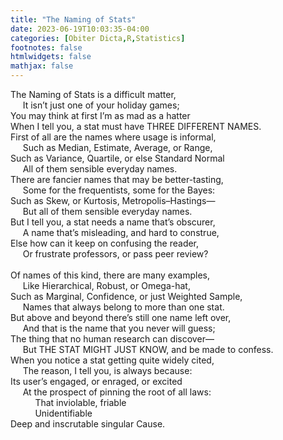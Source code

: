 ```yaml
---
title: "The Naming of Stats"
date: 2023-06-19T10:03:35-04:00
categories: [Obiter Dicta,R,Statistics]
footnotes: false
htmlwidgets: false
mathjax: false
---
```



The Naming of Stats is a difficult matter,<br>
     It isn’t just one of your holiday games;<br>
You may think at first I’m as mad as a hatter<br>
When I tell you, a stat must have THREE DIFFERENT NAMES.<br>
First of all are the names where usage is informal,<br>
     Such as Median, Estimate, Average, or Range,<br> 
Such as Variance, Quartile, or else Standard Normal<br> 
     All of them sensible everyday names.<br>
There are fancier names that may be better-tasting,<br>
     Some for the frequentists, some for the Bayes:<br>
Such as Skew, or Kurtosis, Metropolis–Hastings—<br>
     But all of them sensible everyday names.<br>
But I tell you, a stat needs a name that’s obscurer,<br>
     A name that’s misleading, and hard to construe,<br>
Else how can it keep on confusing the reader,<br>
     Or frustrate professors, or pass peer review?<br>	 
Of names of this kind, there are many examples,<br>
     Like Hierarchical, Robust, or Omega-hat,<br>
Such as Marginal, Confidence, or just Weighted Sample,<br>
     Names that always belong to more than one stat.<br>
But above and beyond there’s still one name left over,<br>
     And that is the name that you never will guess;<br>
The thing that no human research can discover—<br>
     But THE STAT MIGHT JUST KNOW, and be made to confess.<br>
When you notice a stat getting quite widely cited,<br>
     The reason, I tell you, is always because:<br>
Its user’s engaged, or enraged, or excited<br>
     At the prospect of pinning the root of all laws:<br>
          That inviolable, friable<br>
          Unidentifiable<br>
Deep and inscrutable singular Cause.<br>
